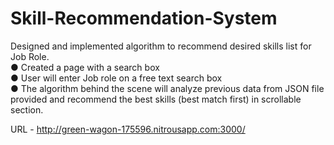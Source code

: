 # Skill-Recommendation-System
Designed and implemented algorithm to recommend desired skills list for Job Role.  
● Created a page with a search box   
● User will enter Job role on a free text search box  
● The algorithm behind the scene will analyze previous data from JSON file provided and recommend the best skills (best match first) in scrollable section.

URL - http://green-wagon-175596.nitrousapp.com:3000/
